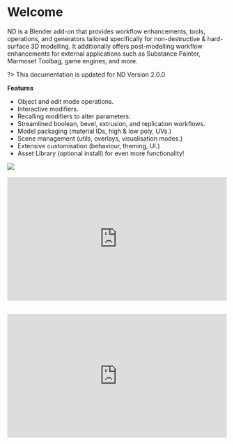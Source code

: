 # Welcome

ND is a Blender add-on that provides workflow enhancements, tools, operations, and generators tailored specifically for non-destructive & hard-surface 3D modelling. It additionally offers post-modelling workflow enhancements for external applications such as Substance Painter, Marmoset Toolbag, game engines, and more.

?> This documentation is updated for ND Version 2.0.0

**Features**
- Object and edit mode operations.
- Interactive modifiers.
- Recalling modifiers to alter parameters.
- Streamlined boolean, bevel, extrusion, and replication workflows.
- Model packaging (material IDs, high & low poly, UVs.)
- Scene management (utils, overlays, visualisation modes.)
- Extensive customisation (behaviour, theming, UI.)
- Asset Library (optional install) for even more functionality!

<a href="https://www.patreon.com/bePatron?u=48315864"><img src="https://hugemenace.co/images/patreon.jpg"></a>

<div style="max-width: 800px;">
    <div style="position: relative; padding-top: 56.25%; margin: 1rem 0 2rem;">
        <iframe style="position: absolute; top: 0; right: 0; bottom: 0; left: 0; width: 100% !important; height: 100% !important; margin: 0 !important;" src="https://www.youtube.com/embed/S25W8KaX5D8?modestbranding=1&rel=0" title="YouTube video player" frameborder="0" allow="accelerometer; autoplay; clipboard-write; encrypted-media; gyroscope; picture-in-picture" allowfullscreen></iframe>
    </div>
</div>

<div style="max-width: 800px;">
    <div style="position: relative; padding-top: 56.25%; margin: 1rem 0 2rem;">
        <iframe style="position: absolute; top: 0; right: 0; bottom: 0; left: 0; width: 100% !important; height: 100% !important; margin: 0 !important;" src="https://www.youtube.com/embed/jKs7rtdK0VI?modestbranding=1&rel=0" title="YouTube video player" frameborder="0" allow="accelerometer; autoplay; clipboard-write; encrypted-media; gyroscope; picture-in-picture" allowfullscreen></iframe>
    </div>
</div>